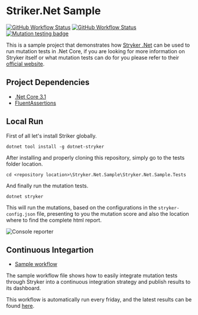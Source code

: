 # Striker.Net Sample

[![GitHub Workflow Status](https://img.shields.io/github/workflow/status/raschmitt/stryker-net-sample/.NET%20Core%20-%20Build%20&%20Test?label=Build%20%26%20Test&style=flat-square)](https://github.com/raschmitt/stryker-net-sample/actions?query=workflow%3A%22.NET+Core+-+Build+%26+Test%22)
[![GitHub Workflow Status](https://img.shields.io/github/workflow/status/raschmitt/stryker-net-sample/Mutation%20Tests?label=Mutation%20tests&style=flat-square)](https://dashboard.stryker-mutator.io/reports/github.com/raschmitt/stryker-net-sample/master)
[![Mutation testing badge](https://img.shields.io/endpoint?style=flat-square&url=https%3A%2F%2Fbadge-api.stryker-mutator.io%2Fgithub.com%2Fraschmitt%2Fstryker-net-sample%2Fmaster)](https://dashboard.stryker-mutator.io/reports/github.com/raschmitt/stryker-net-sample/master)

This is a sample project that demonstrates how [Stryker .Net](https://github.com/stryker-mutator/stryker-net) can be used to run mutation tests in .Net Core, if you are looking for more information on Stryker itself or what mutation tests can do for you please refer to their [official website](https://stryker-mutator.io/).

## Project Dependencies 

- [.Net Core 3.1](https://devblogs.microsoft.com/dotnet/announcing-net-core-3-1/)
- [FluentAssertions](https://fluentassertions.com/)

## Local Run

First of all let's install Striker globally.

`dotnet tool install -g dotnet-stryker`

After installing and properly cloning this repository, simply go to the tests folder location. 

`cd <repository location>\Stryker.Net.Sample\Stryker.Net.Sample.Tests`

And finally run the mutation tests.

`dotnet stryker`

This will run the mutations, based on the configurations in the `stryker-config.json` file, presenting to you the mutation score and also the location where to find the complete html report. 

![Console reporter](https://i.imgur.com/CpCurCL.png "Console reporter")

## Continuous Integartion

- [Sample workflow](https://github.com/raschmitt/stryker-net-sample/blob/master/.github/workflows/mutation-tests.yml)

The sample workflow file shows how to easily integrate mutation tests through Stryker into a continuous integration strategy and publish results to its dashboard.

This workflow is automatically run every friday, and the latest results can be found [here](https://dashboard.stryker-mutator.io/reports/github.com/raschmitt/stryker-net-sample/master).
